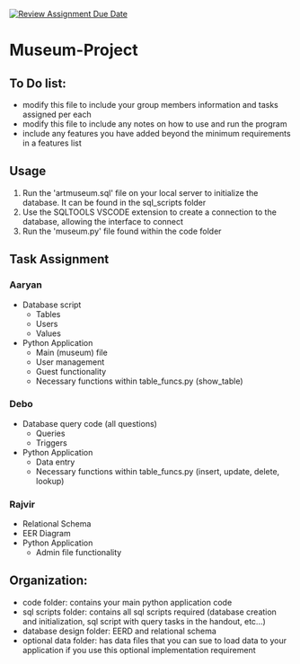 [![Review Assignment Due Date](https://classroom.github.com/assets/deadline-readme-button-24ddc0f5d75046c5622901739e7c5dd533143b0c8e959d652212380cedb1ea36.svg)](https://classroom.github.com/a/oWm-EAsM)
# Museum-Project
## To Do list:
- modify this file to include your group members information and tasks assigned per each
- modify this file to include any notes on how to use and run the program
- include any features you have added beyond the minimum requirements in a features list

## Usage
1. Run the 'artmuseum.sql' file on your local server to initialize the database. It can be found in the sql_scripts folder
2. Use the SQLTOOLS VSCODE extension to create a connection to the database, allowing the interface to connect
3. Run the 'museum.py' file found within the code folder

## Task Assignment
### Aaryan
- Database script
  - Tables
  - Users
  - Values
- Python Application
  - Main (museum) file
  - User management
  - Guest functionality
  - Necessary functions within table_funcs.py (show_table)

### Debo
- Database query code (all questions)
  - Queries
  - Triggers
- Python Application
  - Data entry
  - Necessary functions within table_funcs.py (insert, update, delete, lookup)

### Rajvir
- Relational Schema
- EER Diagram
- Python Application
  - Admin file functionality

## Organization:
- code folder: contains your main python application code
- sql scripts folder: contains all sql scripts required (database creation and initialization, sql script with query tasks in the handout, etc...)
- database design folder: EERD and relational schema
- optional data folder: has data files that you can sue to load data to your application if you use this optional implementation requirement
